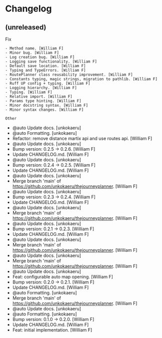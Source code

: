 Changelog
=========


(unreleased)
------------

Fix
~~~
- Method name. [William F]
- Minor bug. [William F]
- Log creation bug. [William F]
- Logging save functionality. [William F]
- Default save location. [William F]
- Typing and TypeErrors. [William F]
- RoutePlanner class reusability improvement. [William F]
- Constants typing, magic strings, migration to pathlib. [William F]
- Ruff UP config + typing. [William F]
- Logging hierarchy. [William F]
- Typing. [William F]
- Relative import. [William F]
- Params type hinting. [William F]
- Minor docstring syntax. [William F]
- Minor syntax changes. [William F]

Other
~~~~~
- @auto Update docs. [unkokaeru]
- @auto Formatting. [unkokaeru]
- Refactor: remove distance martix api and use routes api. [William F]
- @auto Update docs. [unkokaeru]
- Bump version: 0.2.5 -> 0.2.6. [William F]
- Update CHANGELOG.md. [William F]
- @auto Update docs. [unkokaeru]
- Bump version: 0.2.4 -> 0.2.5. [William F]
- Update CHANGELOG.md. [William F]
- @auto Update docs. [unkokaeru]
- Merge branch 'main' of https://github.com/unkokaeru/thejourneyplanner.
  [William F]
- @auto Update docs. [unkokaeru]
- Bump version: 0.2.3 -> 0.2.4. [William F]
- Update CHANGELOG.md. [William F]
- @auto Update docs. [unkokaeru]
- Merge branch 'main' of https://github.com/unkokaeru/thejourneyplanner.
  [William F]
- @auto Update docs. [unkokaeru]
- Bump version: 0.2.1 -> 0.2.3. [William F]
- Update CHANGELOG.md. [William F]
- @auto Update docs. [unkokaeru]
- Merge branch 'main' of https://github.com/unkokaeru/thejourneyplanner.
  [William F]
- @auto Update docs. [unkokaeru]
- Merge branch 'main' of https://github.com/unkokaeru/thejourneyplanner.
  [William F]
- @auto Update docs. [unkokaeru]
- Feat: configurable auto map opening. [William F]
- Bump version: 0.2.0 -> 0.2.1. [William F]
- Update CHANGELOG.md. [William F]
- @auto Formatting. [unkokaeru]
- Merge branch 'main' of https://github.com/unkokaeru/thejourneyplanner.
  [William F]
- @auto Update docs. [unkokaeru]
- @auto Formatting. [unkokaeru]
- Bump version: 0.1.0 -> 0.2.0. [William F]
- Update CHANGELOG.md. [William F]
- Feat: initial implementation. [William F]


